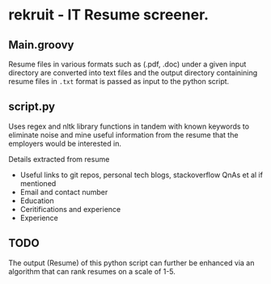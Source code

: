 # rekruit - IT Resume screener. 

## Main.groovy 
Resume files in various formats such as (.pdf, .doc) under a given input directory are converted into text files and the output directory containining resume files in `.txt` format is passed as input to the python script.

## script.py
Uses regex and nltk library functions in tandem with known keywords to eliminate noise 
and mine useful information from the resume that the employers would be interested in. 

Details extracted from resume 

- Useful links to git repos, personal tech blogs, stackoverflow QnAs et al if mentioned
- Email and contact number
- Education 
- Ceritifications and experience
- Experience

## TODO
The output (Resume) of this python script can further be enhanced via an algorithm that 
can rank resumes on a scale of 1-5.

